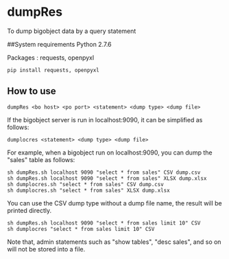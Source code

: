 # dumpRes 
To dump bigobject data by a query statement

##System requirements
Python 2.7.6

Packages : requests, openpyxl

    pip install requests, openpyxl

## How to use

    dumpRes <bo host> <po port> <statement> <dump type> <dump file>

If the bigobject server is run in localhost:9090, it can be simplified as follows:

    dumplocres <statement> <dump type> <dump file>
  
For example, when a bigobject run on localhost:9090, you can dump the "sales" table as follows:

    sh dumpRes.sh localhost 9090 "select * from sales" CSV dump.csv
    sh dumpRes.sh localhost 9090 "select * from sales" XLSX dump.xlsx
    sh dumplocres.sh "select * from sales" CSV dump.csv
    sh dumplocres.sh "select * from sales" XLSX dump.xlsx
  
You can use the CSV dump type without a dump file name, the result will be printed directly.

    sh dumpRes.sh localhost 9090 "select * from sales limit 10" CSV
    sh dumplocres "select * from sales limit 10" CSV

Note that, admin statements such as "show tables", "desc sales", and so on will not be stored into a file. 


